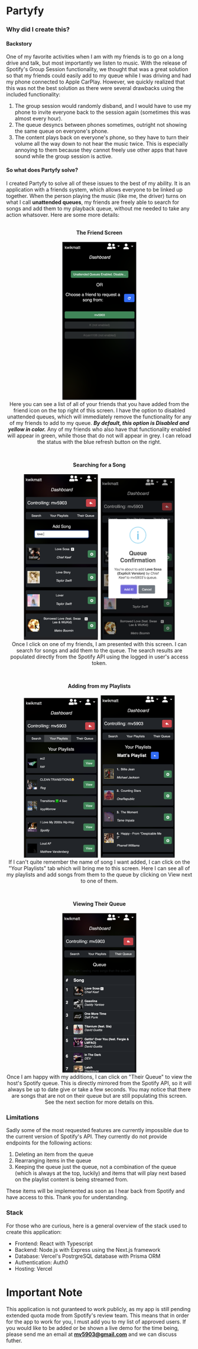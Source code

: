 # Partyfy

### Why did I create this?

#### Backstory

One of my favorite activities when I am with my friends is to go on a long drive and talk, but most importantly we listen to music. With the release of Spotify's Group Session functionality, we thought that was a great solution so that my friends could easily add to my queue while I was driving and had my phone connected to Apple CarPlay. However, we quickly realized that this was not the best solution as there were several drawbacks using the included functionality:
<br>
1. The group session would randomly disband, and I would have to use my phone to invite everyone back to the session again (sometimes this was almost every hour).
2. The queue desyncs between phones sometimes, outright not showing the same queue on everyone's phone.
3. The content plays back on everyone's phone, so they have to turn their volume all the way down to not hear the music twice. This is especially annoying to them because they cannot freely use other apps that have sound while the group session is active.

#### So what does Partyfy solve?

I created Partyfy to solve all of these issues to the best of my ability. It is an application with a friends system, which allows everyone to be linked up together. When the person playing the music (like me, the driver) turns on what I call **unattended queues**, my friends are freely able to search for songs and add them to my playback queue, without me needed to take any action whatsover. Here are some more details:
<br><br>
<p align="center">
    <strong>The Friend Screen</strong><br><br>
    <img src="./readmeImages/friendscreen.png" width="200" style="text-align: center" />
    <br>
    Here you can see a list of all of your friends that you have added from the friend icon on the top right of this screen. I have the option to disabled unattended queues, which will immediately remove the functionality for any of my friends to add to my queue. <i><strong>By default, this option is Disabled and yellow in color.</strong></i> Any of my friends who also have that functionality enabled will appear in green, while those that do not will appear in grey. I can reload the status with the blue refresh button on the right.
</p>

<br>
<p align="center">
    <strong>Searching for a Song</strong><br><br>
    <img src="./readmeImages/search.png" width="200" style="text-align: center" />
        <img src="./readmeImages/queueconfirm.png" width="200" style="text-align: center; margin-left: 5px" />
    <br>
    Once I click on one of my friends, I am presented with this screen. I can search for songs and add them to the queue. The search results are populated directly from the Spotify API using the logged in user's access token.
</p>

<br>
<p align="center">
    <strong>Adding from my Playlists</strong><br><br>
    <img src="./readmeImages/playlists.png" width="200" style="text-align: center" />
    <img src="./readmeImages/songsfromplaylist.png" width="200" style="text-align: center; margin-left: 5px" />
    <br>
    If I can't quite remember the name of song I want added, I can click on the "Your Playlists" tab which will bring me to this screen. Here I can see all of my playlists and add songs from them to the queue by clicking on View next to one of them.
</p>

<br>
<p align="center">
    <strong>Viewing Their Queue</strong><br><br>
    <img src="./readmeImages/queue.png" width="200" style="text-align: center" />
    <br>
    Once I am happy with my additions, I can click on "Their Queue" to view the host's Spotify queue. This is directly mirrored from the Spotify API, so it will always be up to date give or take a few seconds. You may notice that there are songs that are not on their queue but are still populating this screen. See the next section for more details on this.
</p>


### Limitations
Sadly some of the most requested features are currently impossible due to the current version of Spotify's API. They currently do not provide endpoints for the following actions:
1. Deleting an item from the queue
2. Rearranging items in the queue
3. Keeping the queue just the queue, not a combination of the queue (which is always at the top, luckily) and items that will play next based on the playlist content is being streamed from.

These items will be implemented as soon as I hear back from Spotify and have access to this. Thank you for understanding.

### Stack
For those who are curious, here is a general overview of the stack used to create this application:
- Frontend: React with Typescript
- Backend: Node.js with Express using the Next.js framework
- Database: Vercel's PostrgreSQL database with Prisma ORM
- Authentication: Auth0
- Hosting: Vercel


# Important Note
This application is not guranteed to work publicly, as my app is still pending extended quota mode from Spotify's review team. This means that in order for the app to work for you, I must add you to my list of approved users. If you would like to be added or be shown a live demo for the time being, please send me an email at **mv5903@gmail.com** and we can discuss futher.

